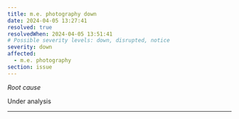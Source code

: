 ```yaml
---
title: m.e. photography down
date: 2024-04-05 13:27:41
resolved: true
resolvedWhen: 2024-04-05 13:51:41
# Possible severity levels: down, disrupted, notice
severity: down
affected:
  - m.e. photography
section: issue
---
```


*Root cause*

Under analysis

---


